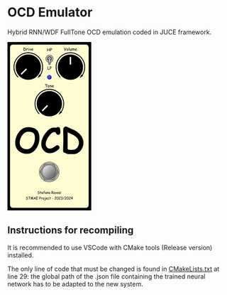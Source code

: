 # OCD Emulator

Hybrid RNN/WDF FullTone OCD emulation coded in JUCE framework.

![GUI](/Assets/Images/OCD_GUI_small.jpg)

## Instructions for recompiling

It is recommended to use VSCode with CMake tools (Release version) installed.

The only line of code that must be changed is found in [CMakeLists.txt](/PluginCode/CMakeLists.txt) at line 29: the global path of the .json file containing the trained neural network has to be adapted to the new system.
